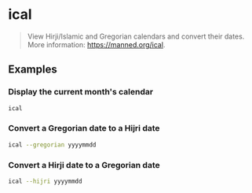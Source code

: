 # ical

> View Hirji/Islamic and Gregorian calendars and convert their dates. More information: <https://manned.org/ical>.

## Examples

### Display the current month's calendar

```bash
ical
```

### Convert a Gregorian date to a Hijri date

```bash
ical --gregorian yyyymmdd
```

### Convert a Hirji date to a Gregorian date

```bash
ical --hijri yyyymmdd
```
